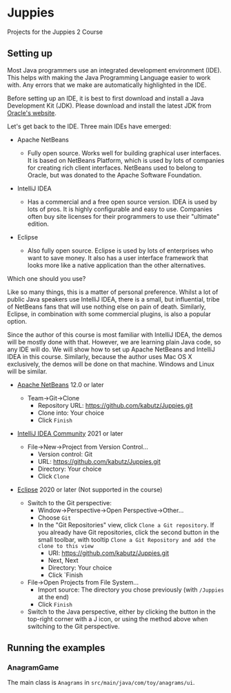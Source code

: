 # Juppies

Projects for the Juppies 2 Course

## Setting up

Most Java programmers use an integrated development environment (IDE). This helps
with making the Java Programming Language easier to work with. Any errors that
we make are automatically highlighted in the IDE.

Before setting up an IDE, it is best to first download and install a Java 
Development Kit (JDK).  Please download and install the latest JDK from
[Oracle's website](https://www.oracle.com/uk/java/technologies/javase-downloads.html).

Let's get back to the IDE. Three main IDEs have emerged:

* Apache NetBeans
  * Fully open source. Works well for building graphical user interfaces. It is
  based on NetBeans Platform, which is used by lots of companies for creating
  rich client interfaces. NetBeans used to belong to Oracle, but was donated
  to the Apache Software Foundation.
  
* IntelliJ IDEA
  * Has a commercial and a free open source version. IDEA is used by lots of
  pros. It is highly configurable and easy to use. Companies often buy site
  licenses for their programmers to use their "ultimate" edition.
  
* Eclipse
  * Also fully open source. Eclipse is used by lots of enterprises who want to
  save money. It also has a user interface framework that looks more like a 
  native application than the other alternatives.
  
Which one should you use?

Like so many things, this is a matter of personal preference. Whilst a lot of 
public Java speakers use IntelliJ IDEA, there is a small, but influential, tribe
of NetBeans fans that will use nothing else on pain of death. Similarly, 
Eclipse, in combination with some commercial plugins, is also a popular option.

Since the author of this course is most familiar with IntelliJ IDEA, the demos
will be mostly done with that. However, we are learning plain Java code, so any IDE will
do. We will show how to set up Apache NetBeans and IntelliJ IDEA in this course.
Similarly, because the author uses Mac OS X exclusively, the demos will be done
on that machine. Windows and Linux will be similar.

* [Apache NetBeans](https://netbeans.apache.org/download/) 12.0 or later
  * Team->Git->Clone
    * Repository URL: https://github.com/kabutz/Juppies.git
    * Clone into: Your choice
    * Click `Finish`

* [IntelliJ IDEA Community](https://www.jetbrains.com/idea/download/) 2021 or later 
  * File->New->Project from Version Control...
    * Version control: Git
    * URL: https://github.com/kabutz/Juppies.git
    * Directory: Your choice
    * Click `Clone`

* [Eclipse](https://www.eclipse.org/downloads/) 2020 or later (Not supported in the course)
  * Switch to the Git perspective:
    * Window->Perspective->Open Perspective->Other...
    * Choose `Git`
    * In the "Git Repositories" view, click `Clone a Git repository`.
    If you already have Git repositories, click the second button in the small 
    toolbar, with tooltip `Clone a Git Repository and add the clone to this view` 
      * URI: https://github.com/kabutz/Juppies.git
      * Next, Next
      * Directory: Your choice
      * Click `Finish
  * File->Open Projects from File System...
    * Import source: The directory you chose previously (with `/Juppies` at 
    the end)
    * Click `Finish`
  * Switch to the Java perspective, either by clicking the button in the top-right 
  corner with a J icon, or using the method above when switching to the Git perspective.

## Running the examples

### AnagramGame

The main class is `Anagrams` in `src/main/java/com/toy/anagrams/ui`.

